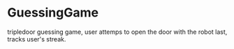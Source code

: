 # GuessingGame
tripledoor guessing game, user attemps to open the door with the robot last, tracks user's streak.

